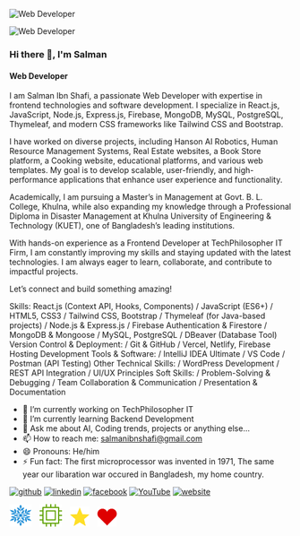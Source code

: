 ![Web Developer](https://scontent.fdac152-1.fna.fbcdn.net/v/t39.30808-6/470215481_1361980471838059_2413076075229605024_n.png?_nc_cat=108&ccb=1-7&_nc_sid=cc71e4&_nc_eui2=AeGVqX3LfpoiE1hYP8rh-GT71xRD4o0f9VDXFEPijR_1UEP1MA7DdLtHmmPrY3QzLU3mATgNblwIoLBrMoUHwjMe&_nc_ohc=z7qb1gc_g5QQ7kNvgGQ77z7&_nc_oc=Adgyp1bxZ8ic7oae2fAGKgDZm_UqGSVePWa3AtDTFKxROk_WUh_mMX4cfmI48oBf85Q&_nc_zt=23&_nc_ht=scontent.fdac152-1.fna&_nc_gid=AAovYsy1FbMzYLeuBolOl7L&oh=00_AYC_REGtxKoD5RYXhAOuoZ9xFcmvt_2O9ipf2BGG2Y53IQ&oe=67BC24EB)

![Web Developer](https://scontent.fdac152-1.fna.fbcdn.net/v/t39.30808-6/480665122_1407019414000831_6972510084060139171_n.png?_nc_cat=107&ccb=1-7&_nc_sid=cc71e4&_nc_aid=0&_nc_eui2=AeGgjlxkKUPerLXzvikJV_InKd7iIttWMpIp3uIi21Yyki8IvvIBcHyDX2FIVLLWU9qYNp6lNHC1ED3B00EZHFD8&_nc_ohc=_7HSJX8HIewQ7kNvgE7BFGn&_nc_oc=Adhe_9Yylb_rGcgU1J_RO-da2AMe4Q0zuTiLQeMPAHUrqDyscIae55SePsJ55CuFjn8&_nc_zt=23&_nc_ht=scontent.fdac152-1.fna&_nc_gid=AaA2CGX4yDNxzwh2QO1VXVQ&oh=00_AYDhlbWmVrt56FC4Som5Sw48ztgB84EpP_ohs1szTE1LoQ&oe=67BEA975)

### Hi there 👋, I'm Salman
#### Web Developer


I am Salman Ibn Shafi, a passionate Web Developer with expertise in frontend technologies and software development. I specialize in React.js, JavaScript, Node.js, Express.js, Firebase, MongoDB, MySQL, PostgreSQL, Thymeleaf, and modern CSS frameworks like Tailwind CSS and Bootstrap.

I have worked on diverse projects, including Hanson AI Robotics, Human Resource Management Systems, Real Estate websites, a Book Store platform, a Cooking website, educational platforms, and various web templates. My goal is to develop scalable, user-friendly, and high-performance applications that enhance user experience and functionality.

Academically, I am pursuing a Master’s in Management at Govt. B. L. College, Khulna, while also expanding my knowledge through a Professional Diploma in Disaster Management at Khulna University of Engineering & Technology (KUET), one of Bangladesh’s leading institutions.

With hands-on experience as a Frontend Developer at TechPhilosopher IT Firm, I am constantly improving my skills and staying updated with the latest technologies. I am always eager to learn, collaborate, and contribute to impactful projects.

Let’s connect and build something amazing!

Skills: React.js (Context API, Hooks, Components) / JavaScript (ES6+) / HTML5, CSS3 / Tailwind CSS, Bootstrap / Thymeleaf (for Java-based projects) / Node.js & Express.js / Firebase Authentication & Firestore / MongoDB & Mongoose / MySQL, PostgreSQL / DBeaver (Database Tool)  Version Control & Deployment: / Git & GitHub / Vercel, Netlify, Firebase Hosting  Development Tools & Software: / IntelliJ IDEA Ultimate / VS Code / Postman (API Testing)  Other Technical Skills: / WordPress Development / REST API Integration / UI/UX Principles  Soft Skills: / Problem-Solving & Debugging / Team Collaboration & Communication / Presentation & Documentation

- 🔭 I’m currently working on TechPhilosopher IT 
- 🌱 I’m currently learning Backend Development 
- 💬 Ask me about AI, Coding trends, projects or anything else... 
- 📫 How to reach me: salmanibnshafi@gmail.com 
- 😄 Pronouns: He/him 
- ⚡ Fun fact: The first microprocessor was invented in 1971, The same year our libaration war occured in Bangladesh, my home country. 


[<img src='https://cdn.jsdelivr.net/npm/simple-icons@3.0.1/icons/github.svg' alt='github' height='40'>](https://github.com/https://github.com/salman-ibne-shofi)  [<img src='https://cdn.jsdelivr.net/npm/simple-icons@3.0.1/icons/linkedin.svg' alt='linkedin' height='40'>](https://www.linkedin.com/in/www.linkedin.com/in/salman-ibn-shafi-2963a6282/)  [<img src='https://cdn.jsdelivr.net/npm/simple-icons@3.0.1/icons/facebook.svg' alt='facebook' height='40'>](https://www.facebook.com/https://www.facebook.com/salman.ibnshafi.7/)  [<img src='https://cdn.jsdelivr.net/npm/simple-icons@3.0.1/icons/youtube.svg' alt='YouTube' height='40'>](https://www.youtube.com/channel/https://www.youtube.com/@salmanibnshafi2513)  [<img src='https://cdn.jsdelivr.net/npm/simple-icons@3.0.1/icons/icloud.svg' alt='website' height='40'>](https://capable-vacherin-1f9d0b.netlify.app)  

<a href='https://archiveprogram.github.com/'><img src='https://raw.githubusercontent.com/acervenky/animated-github-badges/master/assets/acbadge.gif' width='40' height='40'></a> <a href='https://docs.github.com/en/developers'><img src='https://raw.githubusercontent.com/acervenky/animated-github-badges/master/assets/devbadge.gif' width='40' height='40'></a> <a href='https://stars.github.com/'><img src='https://raw.githubusercontent.com/acervenky/animated-github-badges/master/assets/starbadge.gif' width='35' height='35'></a> <a href='https://docs.github.com/en/github/supporting-the-open-source-community-with-github-sponsors'><img src='https://raw.githubusercontent.com/acervenky/animated-github-badges/master/assets/sponsorbadge.gif' width='35' height='35'></a> 

